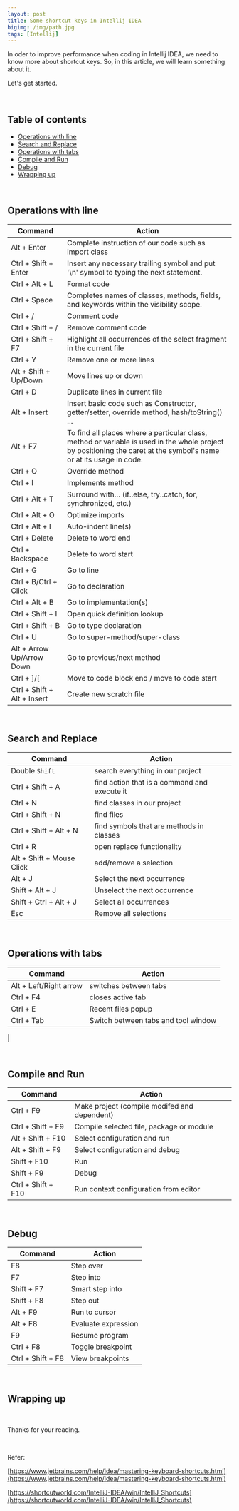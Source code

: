 ```yaml
---
layout: post
title: Some shortcut keys in Intellij IDEA
bigimg: /img/path.jpg
tags: [Intellij]
---
```


In oder to improve performance when coding in Intellij IDEA, we need to know more about shortcut keys. So, in this article, we will learn something about it.

Let's get started.

<br>

## Table of contents
- [Operations with line](#operation-with-line)
- [Search and Replace](#search-and-replace)
- [Operations with tabs](#operations-with-tabs)
- [Compile and Run](#compile-and-run)
- [Debug](#debug)
- [Wrapping up](#wrapping-up)

<br>

## Operations with line

|       Command          |                             Action                              |
| ---------------------- | --------------------------------------------------------------- |
| Alt + Enter            | Complete instruction of our code such as import class           |
| Ctrl + Shift + Enter   | Insert any necessary trailing symbol and put '\n' symbol to typing the next statement. |
| Ctrl + Alt + L         | Format code                                                     |
| Ctrl + Space           | Completes names of classes, methods, fields, and keywords within the visibility scope. |
| Ctrl + /               | Comment code                                                    |
| Ctrl + Shift + /       | Remove comment code                                             |
| Ctrl + Shift + F7      | Highlight all occurrences of the select fragment in the current file |
| Ctrl + Y               | Remove one or more lines                                        |
| Alt + Shift + Up/Down  | Move lines up or down                                           |
| Ctrl + D               | Duplicate lines in current file                                 |
| Alt + Insert           | Insert basic code such as Constructor, getter/setter, override method, hash/toString() ... |
| Alt + F7               | To find all places where a particular class, method or variable is used in the whole project by positioning the caret at the symbol's name or at its usage in code. |
| Ctrl + O               | Override method                                                 |
| Ctrl + I               | Implements method                                               |
| Ctrl + Alt + T         | Surround with… (if..else, try..catch, for, synchronized, etc.)  |
| Ctrl + Alt + O         | Optimize imports                                                |
| Ctrl + Alt + I	     | Auto-indent line(s)                                             |
| Ctrl + Delete          | Delete to word end                                              |
| Ctrl + Backspace       | Delete to word start                                            |
| Ctrl + G               | Go to line                                                      |
| Ctrl + B/Ctrl + Click	 | Go to declaration                                               |
| Ctrl + Alt + B	     | Go to implementation(s)                                         |
| Ctrl + Shift + I	     | Open quick definition lookup                                    |
| Ctrl + Shift + B	     | Go to type declaration                                          |
| Ctrl + U	             | Go to super-method/super-class                                  |
| Alt + Arrow Up/Arrow Down	| Go to previous/next method                                   |
| Ctrl + ]/[	         | Move to code block end / move to code start                     |
| Ctrl + Shift + Alt + Insert	| Create new scratch file                                  |

<br>

## Search and Replace

|       Command          |                             Action                              |
| ---------------------- | --------------------------------------------------------------- |
|    Double ```Shift```  | search everything in our project                                |
| Ctrl + Shift + A       | find action that is a command and execute it                    |
| Ctrl + N               | find classes in our project                                     |
| Ctrl + Shift + N       | find files                                                      |
| Ctrl + Shift + Alt + N | find symbols that are methods in classes                        |
| Ctrl + R               | open replace functionality                                      |
| Alt + Shift + Mouse Click	 | add/remove a selection                                          |
| Alt + J	             | Select the next occurrence                                      |
| Shift + Alt + J	         | Unselect the next occurrence                                |
| Shift + Ctrl + Alt + J | Select all occurrences                                          |
| Esc	                 | Remove all selections                                           |


<br>

## Operations with tabs

|       Command           |                            Action                               |
| ----------------------- | --------------------------------------------------------------- |
| Alt + Left/Right arrow  | switches between tabs                                           |
| Ctrl + F4               | closes active tab                                               |
| Ctrl + E                | Recent files popup                                              |
| Ctrl + Tab              | Switch between tabs and tool window                             |
| 

<br>

## Compile and Run

|       Command           |                            Action                               |
| ----------------------- | --------------------------------------------------------------- |
| Ctrl + F9	              | Make project (compile modifed and dependent)                    |
| Ctrl + Shift + F9	      | Compile selected file, package or module                        |
| Alt + Shift + F10	      | Select configuration and run                                    |
| Alt + Shift + F9	      | Select configuration and debug                                  |
| Shift + F10             |	Run                                                             |
| Shift + F9              |	Debug                                                           |
| Ctrl + Shift + F10      |	Run context configuration from editor                           |


<br>

## Debug 

|       Command           |                            Action                               |
| ----------------------- | --------------------------------------------------------------- |
| F8	                  | Step over                                                       |
| F7	                  | Step into                                                       |
| Shift + F7	          | Smart step into                                                 |
| Shift + F8	          | Step out                                                        |
| Alt + F9	              | Run to cursor                                                   |
| Alt + F8	              | Evaluate expression                                             |
| F9	                  | Resume program                                                  |
| Ctrl + F8	              | Toggle breakpoint                                               |
| Ctrl + Shift + F8	      | View breakpoints                                                |


<br>

## Wrapping up




<br>

Thanks for your reading.

<br>

Refer:

[https://www.jetbrains.com/help/idea/mastering-keyboard-shortcuts.html](https://www.jetbrains.com/help/idea/mastering-keyboard-shortcuts.html)

[https://shortcutworld.com/IntelliJ-IDEA/win/IntelliJ_Shortcuts](https://shortcutworld.com/IntelliJ-IDEA/win/IntelliJ_Shortcuts)